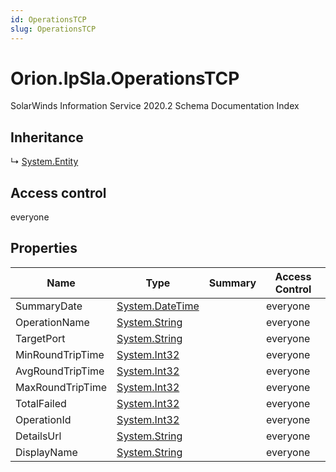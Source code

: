```yaml
---
id: OperationsTCP
slug: OperationsTCP
---
```


# Orion.IpSla.OperationsTCP

SolarWinds Information Service 2020.2 Schema Documentation Index

## Inheritance

↳ [System.Entity](./../System/Entity)

## Access control

everyone

## Properties

| Name | Type | Summary | Access Control |
| ------ | ------ | ------ | ------ |
| SummaryDate | [System.DateTime](https://docs.microsoft.com/en-us/dotnet/api/system.datetime) |  | everyone |
| OperationName | [System.String](https://docs.microsoft.com/en-us/dotnet/api/system.string) |  | everyone |
| TargetPort | [System.String](https://docs.microsoft.com/en-us/dotnet/api/system.string) |  | everyone |
| MinRoundTripTime | [System.Int32](https://docs.microsoft.com/en-us/dotnet/api/system.int32) |  | everyone |
| AvgRoundTripTime | [System.Int32](https://docs.microsoft.com/en-us/dotnet/api/system.int32) |  | everyone |
| MaxRoundTripTime | [System.Int32](https://docs.microsoft.com/en-us/dotnet/api/system.int32) |  | everyone |
| TotalFailed | [System.Int32](https://docs.microsoft.com/en-us/dotnet/api/system.int32) |  | everyone |
| OperationId | [System.Int32](https://docs.microsoft.com/en-us/dotnet/api/system.int32) |  | everyone |
| DetailsUrl | [System.String](https://docs.microsoft.com/en-us/dotnet/api/system.string) |  | everyone |
| DisplayName | [System.String](https://docs.microsoft.com/en-us/dotnet/api/system.string) |  | everyone |

